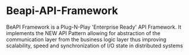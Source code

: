 # Beapi-API-Framework
BeAPI Framework is a Plug-N-Play 'Enterprise Ready' API Framework. It implements the NEW API Pattern allowing for abstraction of the communication layer from the business logic layer thus improving scalability, speed and synchronization of I/O state in distributed systems
